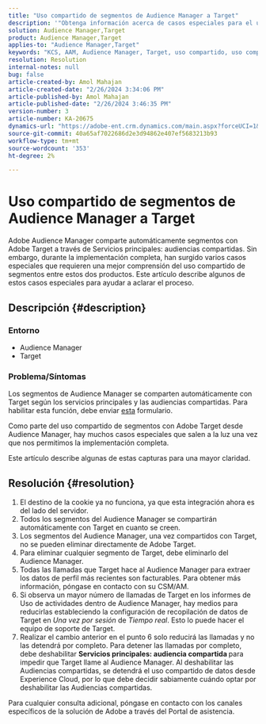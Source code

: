 ```yaml
---
title: "Uso compartido de segmentos de Audience Manager a Target"
description: '"Obtenga información acerca de casos especiales para el uso compartido de segmentos entre Adobe Audience Manager y Adobe Target".'
solution: Audience Manager,Target
product: Audience Manager,Target
applies-to: "Audience Manager,Target"
keywords: "KCS, AAM, Audience Manager, Target, uso compartido, uso compartido, audiencias, segmentos, visible"
resolution: Resolution
internal-notes: null
bug: false
article-created-by: Amol Mahajan
article-created-date: "2/26/2024 3:34:06 PM"
article-published-by: Amol Mahajan
article-published-date: "2/26/2024 3:46:35 PM"
version-number: 3
article-number: KA-20675
dynamics-url: "https://adobe-ent.crm.dynamics.com/main.aspx?forceUCI=1&pagetype=entityrecord&etn=knowledgearticle&id=6890bc74-bcd4-ee11-9079-6045bd006793"
source-git-commit: 40a65af7022686d2e3d94862e407ef5683213b93
workflow-type: tm+mt
source-wordcount: '353'
ht-degree: 2%

---
```


# Uso compartido de segmentos de Audience Manager a Target


Adobe Audience Manager comparte automáticamente segmentos con Adobe Target a través de Servicios principales: audiencias compartidas. Sin embargo, durante la implementación completa, han surgido varios casos especiales que requieren una mejor comprensión del uso compartido de segmentos entre estos dos productos. Este artículo describe algunos de estos casos especiales para ayudar a aclarar el proceso.

## Descripción {#description}


### <b>Entorno</b>

- Audience Manager
- Target


### <b>Problema/Síntomas</b>

Los segmentos de Audience Manager se comparten automáticamente con Target según los servicios principales y las audiencias compartidas. Para habilitar esta función, debe enviar [esta](https://adobe.allegiancetech.com/cgi-bin/qwebcorporate.dll?idx=X8SVES) formulario.

Como parte del uso compartido de segmentos con Adobe Target desde Audience Manager, hay muchos casos especiales que salen a la luz una vez que nos permitimos la implementación completa.

Este artículo describe algunas de estas capturas para una mayor claridad.


## Resolución {#resolution}


1. El destino de la cookie ya no funciona, ya que esta integración ahora es del lado del servidor.
2. Todos los segmentos del Audience Manager se compartirán automáticamente con Target en cuanto se creen.
3. Los segmentos del Audience Manager, una vez compartidos con Target, no se pueden eliminar directamente de Adobe Target.
4. Para eliminar cualquier segmento de Target, debe eliminarlo del Audience Manager.
5. Todas las llamadas que Target hace al Audience Manager para extraer los datos de perfil más recientes son facturables. Para obtener más información, póngase en contacto con su CSM/AM.
6. Si observa un mayor número de llamadas de Target en los informes de Uso de actividades dentro de Audience Manager, hay medios para reducirlas estableciendo la configuración de recopilación de datos de Target en *Una vez por sesión* de *Tiempo real*. Esto lo puede hacer el equipo de soporte de Target.
7. Realizar el cambio anterior en el punto 6 solo reducirá las llamadas y no las detendrá por completo. Para detener las llamadas por completo, debe deshabilitar <b>Servicios principales: audiencia compartida </b>para impedir que Target llame al Audience Manager. Al deshabilitar las Audiencias compartidas, se detendrá el uso compartido de datos desde Experience Cloud, por lo que debe decidir sabiamente cuándo optar por deshabilitar las Audiencias compartidas.


Para cualquier consulta adicional, póngase en contacto con los canales específicos de la solución de Adobe a través del Portal de asistencia.
